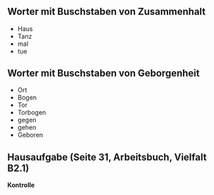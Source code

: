 # 

## Worter mit Buschstaben von Zusammenhalt

- Haus
- Tanz
- mal
- tue

## Worter mit Buschstaben von Geborgenheit

- Ort
- Bogen
- Tor
- Torbogen
- gegen
- gehen
- Geboren

## Hausaufgabe (Seite 31, Arbeitsbuch, Vielfalt B2.1)
**Kontrolle**
